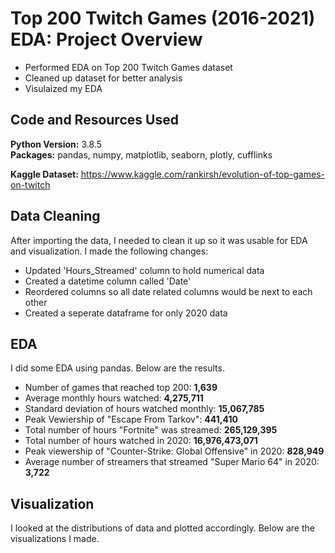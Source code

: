 # Top 200 Twitch Games (2016-2021) EDA: Project Overview 
* Performed EDA on Top 200 Twitch Games dataset
* Cleaned up dataset for better analysis
* Visulaized my EDA 

## Code and Resources Used 
**Python Version:** 3.8.5  
**Packages:** pandas, numpy, matplotlib, seaborn, plotly, cufflinks

**Kaggle Dataset:** https://www.kaggle.com/rankirsh/evolution-of-top-games-on-twitch


## Data Cleaning
After importing the data, I needed to clean it up so it was usable for EDA and visualization. I made the following changes:

* Updated 'Hours_Streamed' column to hold numerical data 
*	Created a datetime column called 'Date' 
*	Reordered columns so all date related columns would be next to each other 
*	Created a seperate dataframe for only 2020 data


## EDA
I did some EDA using pandas. Below are the results.

* Number of games that reached top 200: **1,639**
* Average monthly hours watched: **4,275,711**
* Standard deviation of hours watched monthly: **15,067,785**
* Peak Vewiership of "Escape From Tarkov": **441,410**
* Total number of hours "Fortnite" was streamed: **265,129,395**
* Total number of hours watched in 2020: **16,976,473,071**
* Peak viewership of "Counter-Strike: Global Offensive" in 2020: **828,949**
* Average number of streamers that streamed "Super Mario 64" in 2020: **3,722**


## Visualization
I looked at the distributions of data and plotted accordingly. Below are the visualizations I made.

